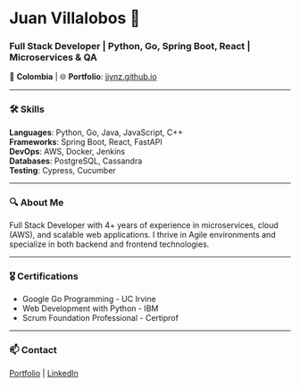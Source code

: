 # Juan Villalobos 👋  
### Full Stack Developer | Python, Go, Spring Boot, React | Microservices & QA  
📍 **Colombia** | 🌐 **Portfolio**: [jjvnz.github.io](https://jjvnz.github.io/)

---

### 🛠️ Skills
**Languages**: Python, Go, Java, JavaScript, C++  
**Frameworks**: Spring Boot, React, FastAPI  
**DevOps**: AWS, Docker, Jenkins  
**Databases**: PostgreSQL, Cassandra  
**Testing**: Cypress, Cucumber

---

### 🔍 About Me  
Full Stack Developer with 4+ years of experience in microservices, cloud (AWS), and scalable web applications. I thrive in Agile environments and specialize in both backend and frontend technologies. 

---

### 🎖️ Certifications
- Google Go Programming - UC Irvine  
- Web Development with Python - IBM  
- Scrum Foundation Professional - Certiprof

---

### 📫 Contact  
[Portfolio](https://jjvnz.github.io/) | [LinkedIn](https://www.linkedin.com/in/jjvnz)
